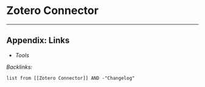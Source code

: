 # Zotero Connector

---

## Appendix: Links

* *Tools*

*Backlinks:*

````dataview
list from [[Zotero Connector]] AND -"Changelog"
````

